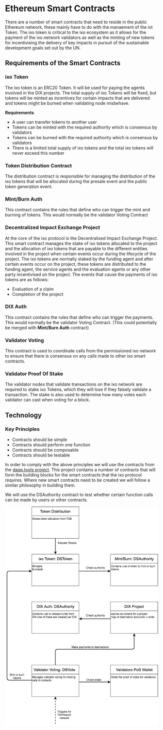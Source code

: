 # Ethereum Smart Contracts

There are a number of smart contracts that need to reside in the public Ethereum network, these mainly have to do with the manaement of the ixt Token.  The ixo token is critical to the ixo ecosystem as it allows for the payment of the ixo network validators as well as the minting of new tokens for incentivising the delivery of key impacts in pursuit of the sustainable development goals set out by the UN.

## Requirements of the Smart Contracts 
### ixo Token
The ixo token is an ERC20 Token.  It will be used for paying the agents involved in the DIX projects.  The total supply of ixo Tokens will be fixed, but tokens will be minted as incentives for certain impacts that are delivered and tokens might be burned when validating node misbehave.

**Requirements**
- A user can transfer tokens to another user
- Tokens can be minted with the required authority which is consensus by validators
- Tokens can be burned with the required authority which is consensus by validators
- There is a limited total supply of ixo tokens and the total ixo tokens will never exceed this number

### Token Distribution Contract
The distribution contract is responsible for managing the distribution of the ixo tokens that will be allocated during the presale event and the public token generation event.

### Mint/Burn Auth
This contract contains the rules that define who can trigger the mint and burning of tokens.  This would normally be the validator Voting Contract

### Decentralized Impact Exchange Project
At the core of the ixo protocol is the Decentralixed Impact Exchange Project.  This smart contract manages the stake of ixo tokens allocated to the project and the allocation of ixo tokens that are payable to the different entities involved in the project when certain events occur during the lifecycle of the project. 
The ixo tokens are normally staked by the funding agent and after certain events occur on the project, these tokens are distributed to the funding agent, the service agents and the evaluation agents or any other party incentivised on the project.
The events that cause the payments of ixo tokens are as follows:
- Evaluation of a claim
- Completion of the project

### DIX Auth
This contract contains the rules that define who can trigger the payments.  This would normally be the validator Voting Contract.
(This could potentially be merged with **Mint/Burn Auth** contract)

### Validator Voting
This contract is used to coordinate calls from the permissioned ixo network to ensure that there is consensus on any calls made to other ixo smart contracts.

### Validator Proof Of Stake
The validator nodes that validate transactions on the ixo network are required to stake ixo Tokens, which they will lose if they falsely validate a transaction.  The stake is also used to determine how many votes each validator can cast when voting for a block.

## Technology
### Key Principles
- Contracts should be simple
- Contracts should perform one function
- Contracts should be composable
- Contracts should be testable

In order to comply with the above principles we will use the contracts from the [dapp.tools project](https://dapp.tools).  This project contains a number of contracts that will form the building blocks for the smart contracts that the ixo protocol requires.  Where new smart contracts need to be created we will follow a similar philosophy in building them.

We will use the DSAuthority contract to test whether certain function calls can be made by users or other contracts.

![Smart Contract Dependancies](./diagrams/SmartContracts.png)


